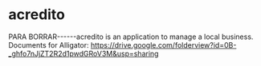 # acredito
PARA BORRAR------acredito is an application to manage a local business.
Documents for Alligator: https://drive.google.com/folderview?id=0B-_ghfo7nJjZT2R2d1pwdGRoV3M&usp=sharing
